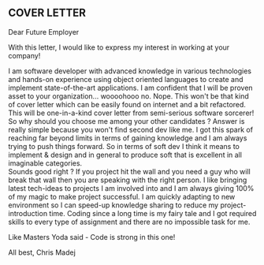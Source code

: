 ## COVER LETTER

Dear Future Employer

With this letter, I would like to express my interest in working at your company!

I am software developer with advanced knowledge in various technologies and hands-on experience using object oriented languages to create and implement state-of-the-art applications. I am confident that I will be proven asset to your organization... woooohooo no. Nope. This won't be that kind of cover letter which can be easily found on internet and a bit refactored. This will be one-in-a-kind cover letter from semi-serious software sorcerer! So why should you choose me among your other candidates ? Answer is really simple because you won't find second dev like me. I got this spark of reaching far beyond limits in terms of gaining knowledge and I am always trying to push things forward. So in terms of soft dev I think it means to implement & design and in general to produce soft that is excellent in all imaginable categories.  
Sounds good right ? If you project hit the wall and you need a guy who will break that wall then you are speaking with the right person. I like bringing latest tech-ideas to projects I am involved into and I am always giving 100% of my magic to make project successful. I am quickly adapting to new environment so I can speed-up knowledge sharing to reduce my project-introduction time. Coding since a long time is my fairy tale and I got required skills to every type of assignment and there are no impossible task for me.

Like Masters Yoda said - Code is strong in this one! 

All best,
Chris Madej 